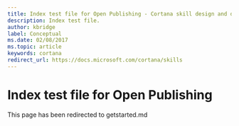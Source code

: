 ```yaml
---
title: Index test file for Open Publishing - Cortana skill design and development
description: Index test file.
author: kbridge
label: Conceptual
ms.date: 02/08/2017
ms.topic: article
keywords: cortana
redirect_url: https://docs.microsoft.com/cortana/skills
---
```

# Index test file for Open Publishing
This page has been redirected to getstarted.md
